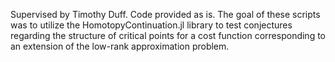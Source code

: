 Supervised by Timothy Duff. Code provided as is.
The goal of these scripts was to utilize the HomotopyContinuation.jl library to test conjectures regarding the structure of critical points for a cost function corresponding to an extension of the low-rank approximation problem.
